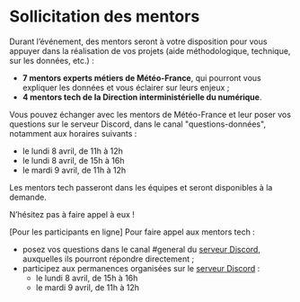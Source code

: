 # Sollicitation des mentors

Durant l’événement, des mentors seront à votre disposition pour vous appuyer dans la réalisation de vos projets (aide méthodologique, technique, sur les données, etc.) :

* **7 mentors experts métiers de Météo-France**, qui pourront vous expliquer les données et vous éclairer sur leurs enjeux ;
* **4 mentors tech de la Direction interministérielle du numérique**.&#x20;

Vous pouvez échanger avec les mentors de Météo-France et leur poser vos questions sur le serveur Discord, dans le canal "questions-données", notamment aux horaires suivants :&#x20;

* le lundi 8 avril, de 11h à 12h
* le lundi 8 avril, de 15h à 16h
* le mardi 9 avril, de 11h à 12h

Les mentors tech passeront dans les équipes et seront disponibles à la demande.&#x20;

N’hésitez pas à faire appel à eux !



\[Pour les participants en ligne] Pour faire appel aux mentors tech :

* posez vos questions dans le canal #general du [serveur Discord](https://discord.gg/7y9u8TCUqk), auxquelles ils pourront répondre directement ;
* participez aux permanences organisées sur le [serveur Discord](https://discord.gg/7y9u8TCUqk) :&#x20;
  * le lundi 8 avril, de 15h à 16h
  * le mardi 9 avril, de 11h à 12h
